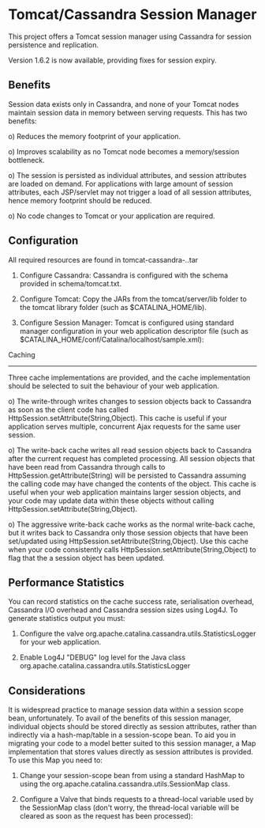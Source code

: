 Tomcat/Cassandra Session Manager
================================

This project offers a Tomcat session manager using Cassandra for session
persistence and replication.

Version 1.6.2 is now available, providing fixes for session expiry.


Benefits
--------

Session data exists only in Cassandra, and none of your Tomcat nodes maintain
session data in memory between serving requests. This has two benefits:

 o) Reduces the memory footprint of your application.
 
 o) Improves scalability as no Tomcat node becomes a memory/session bottleneck.
  
 o) The session is persisted as individual attributes, and session attributes
    are loaded on demand. For applications with large amount of session
    attributes, each JSP/servlet may not trigger a load of all session
    attributes, hence memory footprint should be reduced.

 o) No code changes to Tomcat or your application are required. 


Configuration
-------------
All required resources are found in tomcat-cassandra-*.*.tar

 1) Configure Cassandra:
    Cassandra is configured with the schema provided in schema/tomcat.txt.

 2) Configure Tomcat:
    Copy the JARs from the tomcat/server/lib folder to the tomcat library
    folder (such as $CATALINA_HOME/lib).

 3) Configure Session Manager: Tomcat is configured using standard manager
    configuration in your web application descriptor file (such as
    $CATALINA_HOME/conf/Catalina/localhost/sample.xml):

    <Context docBase="/foo/bar/sample" path="/sample" reloadable="false">

      <!-- Configures the Cassandra session manager for the web application.  -->
      <!-- @hosts = comma-separated list of Cassandra hosts to connect to.    -->
      <!-- @cluster = name of Cassandra cluster/ring.                         -->
      <!-- @keySpace = name of Cassandra key-space ("tomcat").                -->
      <!-- @username = username for authentication.                           -->
      <!-- @password = password for authentication.                           -->
      <!-- @readConsistency = consistency level for read operations.          -->
      <!--    Allowed values (default is "QUORUM"):                           -->
      <!--      "ALL" - read from all nodes.                                  -->
      <!--      "ANY" - read from any single node.                            -->
      <!--      "ONE" - read from a single node.                              -->
      <!--      "TWO" - read from two nodes.                                  -->
      <!--      "THREE" - read from three nodes.                              -->
      <!--      "QUORUM" - quorum read from local data centre.                -->
      <!--      "LOCAL_QUORUM" - quorum read from local data centre.          -->
      <!--      "EACH_QUORUM" - quorum read from all data centres.            -->
      <!-- @writeConsistency = consistency level for write operations.        -->
      <!--    Allowed values (default is "QUORUM"):                           -->
      <!--      "ALL" - write to all nodes.                                   -->
      <!--      "ANY" - write to any single node.                             -->
      <!--      "ONE" - write to a single node.                               -->
      <!--      "TWO" - write to two nodes.                                   -->
      <!--      "THREE" - write to three nodes.                               -->
      <!--      "QUORUM" - quorum write to local data centre.                 -->
      <!--      "LOCAL_QUORUM" - quorum write to local data centre.           -->
      <!--      "EACH_QUORUM" - quorum write to all data centres.             -->
      <!-- @compressionLevel = compression level for session objects.         -->
      <!--    Allowed values (default is "OFF"):                              -->
      <!--      "BEST"    - for best compression (less I/O, more CPU).        -->
      <!--      "SPEED"   - for fastest compression (more I/O, less CPU).     -->
      <!--      "DEFAULT" - for default compression (balanced I/O and CPU).   -->
      <!--      "NONE"    - for no compression, but allowing decompression of -->
      <!--                  already compressed objects. Use this setting for  -->
      <!--                  a short period to safely switch compression off.  -->
      <!--      "OFF"     - compression and decompression completely off.     -->
      <!-- @timeout = session expiry time in seconds.                         -->
      <Manager className="org.apache.catalina.cassandra.TomcatManager" hosts="heisenberg:9160,bohr:9160,einstein:9160" cluster="TestCluster" keySpace="tomcat" username="morten" password="******" readConsistency="QUORUM" writeConsistency="QUORUM" timeout="600"/>

      <!-- This valve allows logging of Cassandra IO and performance to Log4J -->
      <!-- Note that Log4J DEBUG-level logging must be enabled for the class  -->
      <!-- org.apache.catalina.cassandra.utils.StatisticsLogger for a full    -->
      <!-- set of statistics.                                                 -->
      <Valve className="org.apache.catalina.cassandra.utils.StatisticsLogger"/>
      
      <!-- This cache implementations writes updated session objects back to  -->
      <!-- Cassandra after the current request has completed processing. Only -->
      <!-- session objects that have been written back through calls to       -->
      <!-- HttpSession.setAttribute(String,Object) are presisted to           -->
      <!-- Cassandra. Other session objects are not considered changed.       -->
      <Valve className="org.apache.catalina.cassandra.cache.AggressiveWriteBackCache"/>
      
      <!-- This cache implementations writes all read session objects back to -->
      <!-- Cassandra after the current request has completed processing. All  -->
      <!-- session objects that have been read from Cassandra through calls   -->
      <!-- to HttpSession.getAttribute(String) will be persisted to Cassandra -->
      <!-- assuming the calling code may have changed the contents of the     -->
      <!-- object.                                                            -->
      <!-- Valve className="org.apache.catalina.cassandra.cache.WriteBackCache"/ -->
      
      <!-- This cache implementation writes changes to session objects back   -->
      <!-- to Cassandra as soon as the client code has called                 -->
      <!-- HttpSession.setAttribute(String,Object).                           -->
      <!-- Valve className="org.apache.catalina.cassandra.cache.WriteThroughCache"/ -->

    </Context>


Caching

-------
Three cache implementations are provided, and the cache implementation should
be selected to suit the behaviour of your web application.

 o) The write-through writes changes to session objects back to Cassandra as
    soon as the client code has called HttpSession.setAttribute(String,Object).
    This cache is useful if your application serves multiple, concurrent Ajax
    requests for the same user session.

 o) The write-back cache writes all read session objects back to Cassandra
    after the current request has completed processing. All session objects
    that have been read from Cassandra through calls to
    HttpSession.getAttribute(String) will be persisted to Cassandra assuming
    the calling code may have changed the contents of the object. This cache
    is useful when your web application maintains larger session objects, and
    your code may update data within these objects without calling
    HttpSession.setAttribute(String,Object).

 o) The aggressive write-back cache works as the normal write-back cache, but
    it writes back to Cassandra only those session objects that have been
    set/updated using HttpSession.setAttribute(String,Object). Use this cache
    when your code consistently calls HttpSession.setAttribute(String,Object)
    to flag that the a session object has been updated. 


Performance Statistics
----------------------

You can record statistics on the cache success rate, serialisation overhead,
Cassandra I/O overhead and Cassandra session sizes using Log4J. To generate
statistics output you must:

 1) Configure the valve org.apache.catalina.cassandra.utils.StatisticsLogger
    for your web application.
    
 2) Enable Log4J "DEBUG" log level for the Java class
    org.apache.catalina.cassandra.utils.StatisticsLogger 


Considerations
--------------

It is widespread practice to manage session data within a session scope bean,
unfortunately. To avail of the benefits of this session manager, individual
objects should be stored directly as session attributes, rather than
indirectly via a hash-map/table in a session-scope bean. To aid you in
migrating your code to a model better suited to this session manager, a Map
implementation that stores values directly as session attributes is provided.
To use this Map you need to:

 1) Change your session-scope bean from using a standard HashMap to using the
    org.apache.catalina.cassandra.utils.SessionMap class.

 2) Configure a Valve that binds requests to a thread-local variable used by
    the SessionMap class (don't worry, the thread-local variable will be
    cleared as soon as the request has been processed):

      <Valve className="org.apache.catalina.cassandra.utils.RequestHolderValve"/>